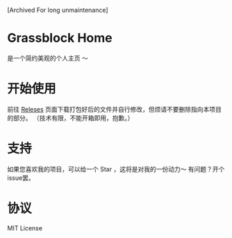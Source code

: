 [Archived For long unmaintenance]

# Grassblock Home

是一个简约美观的个人主页 ～

# 开始使用

前往 [Releses](https://github.com/GrassBlock1/Grassblock.home/releases/) 页面下载打包好后的文件并自行修改，但烦请不要删除指向本项目的部分。
（技术有限，不能开箱即用，抱歉。）

# 支持
如果您喜欢我的项目，可以给一个 Star ，这将是对我的一份动力～
有问题？开个issue罢。

# 协议
MIT License
